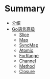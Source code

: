 # Summary

* [介绍](README.md)
* [Go语言高级](go_advance/README.md)
    * [Slice](go_advance/slice.md)
    * [Map](go_advance/map.md)
    * [SyncMap](go_advance/syncMap.md)
    * [Atomic](go_advance/cas.md)
    * [ForRange](go_advance/forRange.md)
    * [Channel](go_advance/channel.md)
    * [Method](go_advance/method.md)
    * [Closure](go_advance/closure.md)
<!-- 
    [Interface]
    [Reflection]
    [Pointer]
    [Unsafe Pointer] 
-->